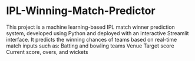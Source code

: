 # IPL-Winning-Match-Predictor
This project is a machine learning-based IPL match winner prediction system, developed using Python and deployed with an interactive Streamlit interface. It predicts the winning chances of teams based on real-time match inputs such as:  Batting and bowling teams  Venue  Target score  Current score, overs, and wickets
